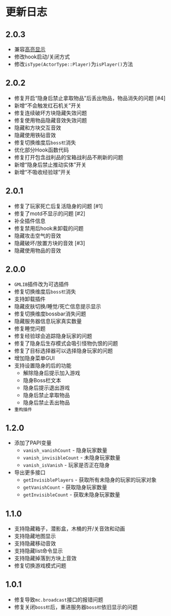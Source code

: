 # 更新日志

## 2.0.3
- 兼容[高亮显示](https://https://github.com/zimuya4153/LSE_Waila)
- 修改hook启动/关闭方式
- 修改`isType(ActorType::Player)`为`isPlayer()`方法

## 2.0.2
- 修复开启“隐身后禁止拿取物品”后丢出物品，物品消失的问题 [#4]
- 新增“不会触发红石机关”开关
- 修复连续破坏方块隐藏失效问题
- 修复使用物品隐藏音效失效问题
- 隐藏和方块交互音效
- 隐藏使用铁砧音效
- 修复切换维度后`boss栏`消失
- 优化部分Hook函数代码
- 修复打开包含战利品的宝箱战利品不刷新的问题
- 新增“隐身后禁止推动实体”开关
- 新增“不吸收经验球”开关

## 2.0.1
- 修复了玩家死亡后复活隐身的问题 [#1]
- 修复了motd不显示的问题 [#2]
- 补全插件信息
- 修复禁用后hook未卸载的问题
- 隐藏攻击空气的音效
- 隐藏破坏/放置方块的音效 [#3]
- 隐藏使用物品的音效

## 2.0.0
- `GMLIB`插件改为可选插件
- 修复切换维度后`boss栏`消失
- 支持卸载插件
- 隐藏皮肤切换/睡觉/死亡信息提示显示
- 修复切换维度bossbar消失问题
- 隐藏服务器信息玩家真实数量
- 修复睡觉问题
- 修复经验球会追踪隐身玩家的问题
- 修复了隐身后生存模式会吸引怪物仇恨的问题
- 修复了目标选择器可以选择隐身玩家的问题
- 增加隐身菜单GUI
- 支持设置隐身的后的功能
  - 解除隐身后提示加入游戏
  - 隐身Boss栏文本
  - 隐身后提示退出游戏
  - 隐身后禁止拿取物品
  - 隐身后禁止丢出物品
- `重构插件`

## 1.2.0
- 添加了PAPI变量
  - `vanish_vanishCount` - 隐身玩家数量
  - `vanish_invisibleCount` - 未隐身玩家数量
  - `vanish_isVanish` - 玩家是否正在隐身
- 导出更多接口
  - `getInvisiblePlayers` - 获取所有未隐身的玩家的玩家对象
  - `getVanishCount` - 获取隐身玩家数量
  - `getInvisibleCount` - 获取未隐身玩家数量

## 1.1.0
- 支持隐藏箱子，潜影盒，木桶的开/关音效和动画
- 支持隐藏地图显示
- 支持隐藏移动音效
- 支持隐藏list命令显示
- 支持隐藏掉落到方块上音效
- 修复切换游戏模式问题

## 1.0.1
- 修复导致`mc.broadcast`接口的报错问题
- 修复关闭`boss栏`后，重进服务器`boss栏`依旧显示的问题